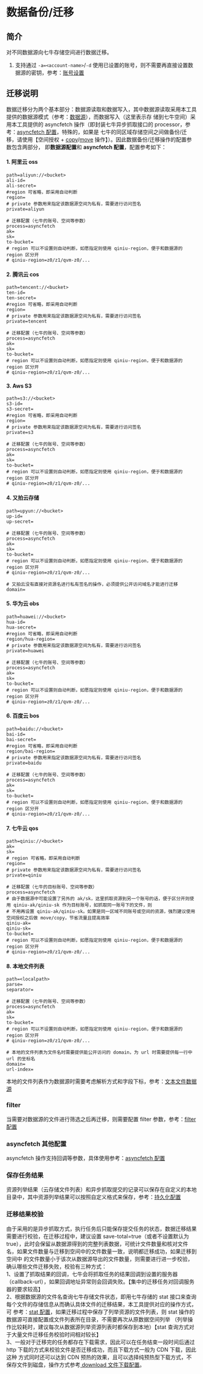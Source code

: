 # 数据备份/迁移

## 简介
对不同数据源向七牛存储空间进行数据迁移。  
1. 支持通过 `-a=<account-name>`/`-d` 使用已设置的账号，则不需要再直接设置数据源的密钥，参考：[账号设置](../README.md#账号设置)  

## 迁移说明
数据迁移分为两个基本部分：数据源读取和数据写入，其中数据源读取采用本工具提供的数据源模式（参考：[数据源](datasource.md)），而数据写入（这里表示存
储到七牛空间）采用本工具提供的 asyncfetch 操作（即封装七牛异步抓取接口的 processor，参考：[asyncfetch 配置](asyncfetch.md)，特殊的，如果是
七牛的同区域存储空间之间做备份/迁移，请使用【空间授权 + [copy](copy.md)/[move](move.md) 操作】）。因此数据备份/迁移操作的配置参数包含两部分，
即**数据源配置**和 **asyncfetch 配置**，配置参考如下：  

#### 1. 阿里云 oss
```
path=aliyun://<bucket>
ali-id=
ali-secret=
#region 可省略，即采用自动判断
region=
# private 参数用来指定该数据源空间为私有，需要进行访问签名
private=aliyun

# 迁移配置（七牛的账号、空间等参数）
process=asyncfetch
ak=
sk=
to-bucket=
# region 可以不设置则自动判断，如愿指定则使用 qiniu-region，便于和数据源的 region 区分开
# qiniu-region=z0/z1/qvm-z0/...
```

#### 2. 腾讯云 cos
```
path=tencent://<bucket>
ten-id=
ten-secret=
#region 可省略，即采用自动判断
region=
# private 参数用来指定该数据源空间为私有，需要进行访问签名
private=tencent

# 迁移配置（七牛的账号、空间等参数）
process=asyncfetch
ak=
sk=
to-bucket=
# region 可以不设置则自动判断，如愿指定则使用 qiniu-region，便于和数据源的 region 区分开
# qiniu-region=z0/z1/qvm-z0/...
```

#### 3. Aws S3
```
path=s3://<bucket>
s3-id=
s3-secret=
#region 可省略，即采用自动判断
region=
# private 参数用来指定该数据源空间为私有，需要进行访问签名
private=s3

# 迁移配置（七牛的账号、空间等参数）
process=asyncfetch
ak=
sk=
to-bucket=
# region 可以不设置则自动判断，如愿指定则使用 qiniu-region，便于和数据源的 region 区分开
# qiniu-region=z0/z1/qvm-z0/...
```

#### 4. 又拍云存储
```
path=upyun://<bucket>
up-id=
up-secret=

# 迁移配置（七牛的账号、空间等参数）
process=asyncfetch
ak=
sk=
to-bucket=
# region 可以不设置则自动判断，如愿指定则使用 qiniu-region，便于和数据源的 region 区分开
# qiniu-region=z0/z1/qvm-z0/...

# 又拍云没有直接对资源名进行私有签名的操作，必须提供公开访问域名才能进行迁移
domain=
```

#### 5. 华为云 obs
```
path=huawei://<bucket>
hua-id=
hua-secret=
#region 可省略，即采用自动判断
region/hua-region=
# private 参数用来指定该数据源空间为私有，需要进行访问签名
private=huawei

# 迁移配置（七牛的账号、空间等参数）
process=asyncfetch
ak=
sk=
to-bucket=
# region 可以不设置则自动判断，如愿指定则使用 qiniu-region，便于和数据源的 region 区分开
# qiniu-region=z0/z1/qvm-z0/...
```

#### 6. 百度云 bos
```
path=baidu://<bucket>
bai-id=
bai-secret=
#region 可省略，即采用自动判断
region/bai-region=
# private 参数用来指定该数据源空间为私有，需要进行访问签名
private=baidu

# 迁移配置（七牛的账号、空间等参数）
process=asyncfetch
ak=
sk=
to-bucket=
# region 可以不设置则自动判断，如愿指定则使用 qiniu-region，便于和数据源的 region 区分开
# qiniu-region=z0/z1/qvm-z0/...
```

#### 7. 七牛云 qos
```
path=qiniu://<bucket>
ak=
sk=
# region 可省略，即采用自动判断
region=
# private 参数用来指定该数据源空间为私有，需要进行访问签名
private=qiniu

# 迁移配置（七牛的目标账号、空间等参数）
process=asyncfetch
# 由于数据源中可能设置了另外的 ak/sk，这里抓取资源到另一个账号的话，便于区分开则使用 qiniu-ak/qiniu-sk 作为目标账号，如抓取同一账号下的文件，则
# 不用再设置 qiniu-ak/qiniu-sk。如果是同一区域不同账号或空间的资源，强烈建议使用空间授权之后做 move/copy，节省流量且提高效率
qiniu-ak=
qiniu-sk=
to-bucket=
# region 可以不设置则自动判断，如愿指定则使用 qiniu-region，便于和数据源的 region 区分开
# qiniu-region=z0/z1/qvm-z0/...
```

#### 8. 本地文件列表
```
path=<localpath>
parse=
separator=

# 迁移配置（七牛的账号、空间等参数）
process=asyncfetch
ak=
sk=
to-bucket=
# region 可以不设置则自动判断，如愿指定则使用 qiniu-region，便于和数据源的 region 区分开
# qiniu-region=z0/z1/qvm-z0/...

# 本地的文件列表为文件名时需要提供能公开访问的 domain，为 url 时需要提供每一行中 url 的坐标名
domain=
url-index=
```  
本地的文件列表作为数据源时需要考虑解析方式和字段下标，参考：[文本文件数据源](datasource.md#2-file-文本文件行读取)  

### filter
当需要对数据源的文件进行筛选之后再迁移，则需要配置 filter 参数，参考：[filter 配置](filter.md)  

### asyncfetch 其他配置
asyncfetch 操作支持回调等参数，具体使用参考：[asyncfetch 配置](asyncfetch.md)  

### 保存任务结果
资源列举结果（云存储文件列表）和异步抓取提交的记录可以保存在自定义的本地目录中，其中资源列举结果可以按照自定义格式来保存，参考：[持久化配置](resultsave.md)  

### 迁移结果校验
由于采用的是异步抓取方式，执行任务后只能保存提交任务的状态，数据迁移结果需要进行校验，在迁移过程中，建议设置 save-total=true（或者不设置默认为 
true），此时会保留从数据源得到的完整列表数据，可统计文件数量和核对文件名，如果文件数量与迁移到空间中的文件数量一致，说明都迁移成功，如果迁移到空间中
的文件数量小于该次从数据源导出的文件数量，则需要进行进一步校验，确认哪些文件迁移失败，校验有三种方式：  
1、设置了抓取结果的回调，七牛会将抓取任务的结果回调到设置的服务器（callback-url），如果回调地址异常则会回调失败。【集中的迁移任务对回调服务器的要求较高】  
2、根据数据源的文件名查询七牛存储文件状态，即用七牛存储的 stat 接口来查询每个文件的存储信息从而确认具体文件的迁移结果，本工具提供对应的操作方式，可
参考：[stat 配置](stat.md)，如果迁移过程中保存了列举资源的文件列表，则 stat 操作的数据源可直接配置成文件列表所在目录，不需要再次从原数据空间列举
（列举操作比较耗时，建议每次从数据源列举资源列表时都保存到本地）【stat 查询方式对于大量文件迁移任务校验时间相对较长】  
3、一般对于迁移完的任务都存在下载需求，因此可以在任务结束一段时间后通过 http 下载的方式来校验文件是否迁移成功，而且下载方式一般为 CDN 下载，因此这种
方式同时还可以达到 CDN 预热的效果，且可以选择纯预热型下载方式，不保存文件到磁盘，操作方式参考[ download 文件下载配置](downloadfile.md)。  